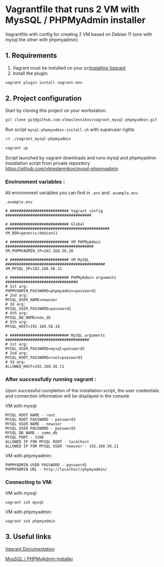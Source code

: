 # Vagrantfile that runs  2 VM with MysSQL / PHPMyAdmin installer

Vagrantfile with config for creating  2 VM based on Debian 11 (one with mysql the other with phpmyadmin)

## 1. Requirements

1) Vagrant must be installed on your pc[Installing Vagrant](https://www.vagrantup.com/docs/installation)
2) Install the plugin:

```sh
vagrant plugin install vagrant-env
```

## 2. Project configuration

Start by cloning this project on your workstation.

```sh
git clone git@github.com:vlmaslennikov/vagrant_mysql-phpmyadmin.git
```

Run script `mysql-phpmyadmin-install.sh` with superuser rights

```sh
cd ./vagrant_mysql-phpmyadmin

vagrant up
```

Script launched by vagrant downloads and runs mysql and phpmyadmin installation script from private repository https://github.com/vlmaslennikov/mysql-phpmyadmin

### Environment variables :


All environment variables you can find in
`.env`  and `.example.env`

```
.example.env

# ########################## Vagrant config ######################################

# ########################## Global ##############################################
VM_BOX=generic/debian11

# ########################## VM PHPMyAdmin #######################################
VM_PHPMYADMIN_IP=192.168.56.10

# ########################## VM MySQL ############################################
VM_MYSQL_IP=192.168.56.11

# ########################## PHPMyAdmin arguments ################################
# 1st arg:
PHPMYADMIN_PASSWORD=phpmyadmin=password1
# 2nd arg:
MYSQL_USER_NAME=newuser
# 3d arg:
MYSQL_USER_PASSWORD=password2
# 4th arg:
MYSQL_DB_NAME=new_db
# 5th arg:
MYSQL_HOST=192.168.56.10

# ########################## MySQL arguments #####################################
# 1st arg:
MYSQL_USER_PASSWORD=mysql=password2
# 2nd arg:
MYSQL_ROOT_PASSWORD=root=password3
# 3d arg:
ALLOWED_HOST=192.168.56.11
```

### After successfully running vagrant :


 Upon successful completion of the installation script, the user credentials and connection information will be displayed in the console

VM with mysql:

```
MYSQL ROOT NAME - root
MYSQL ROOT PASSWORD - password3
MYSQL USER NAME - newuser
MYSQL USER PASSWORD - password2
MYSQL DB NAME - some_db
MYSQL PORT - 3306
ALLOWED IP FOR MYSQL ROOT - localhost
ALLOWED IP FOR MYSQL USER 'newuser'- 192.168.56.11
```

VM with phpmyadmin:

```
PHPMYADMIN USER PASSWORD - password1
PHPMYADMIN URL - http://localhost/phpmyadmin/
```

### Connecting to VM:


VM with mysql:

```
vagrant ssh mysql
```

VM with phpmyadmin:

```
vagrant ssh phpmyadmin
```

## 3. Useful links

[Vagrant Documentation](https://www.vagrantup.com/docs)

[MysSQL / PHPMyAdmin installer](https://github.com/vlmaslennikov/mysql-phpmyadmin)
